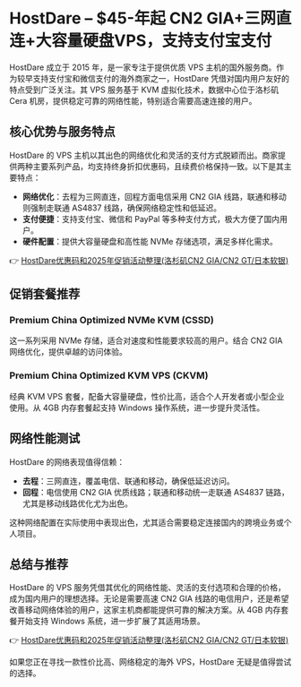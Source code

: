 # HostDare – $45-年起 CN2 GIA+三网直连+大容量硬盘VPS，支持支付宝支付

HostDare 成立于 2015 年，是一家专注于提供优质 VPS 主机的国外服务商。作为较早支持支付宝和微信支付的海外商家之一，HostDare 凭借对国内用户友好的特点受到广泛关注。其 VPS 服务基于 KVM 虚拟化技术，数据中心位于洛杉矶 Cera 机房，提供稳定可靠的网络性能，特别适合需要高速连接的用户。

## 核心优势与服务特点

HostDare 的 VPS 主机以其出色的网络优化和灵活的支付方式脱颖而出。商家提供两种主要系列产品，均支持终身折扣优惠码，且续费价格保持一致。以下是其主要特点：

- **网络优化**：去程为三网直连，回程方面电信采用 CN2 GIA 线路，联通和移动则强制走联通 AS4837 线路，确保网络稳定性和低延迟。
- **支付便捷**：支持支付宝、微信和 PayPal 等多种支付方式，极大方便了国内用户。
- **硬件配置**：提供大容量硬盘和高性能 NVMe 存储选项，满足多样化需求。

👉 [HostDare优惠码和2025年促销活动整理(洛杉矶CN2 GIA/CN2 GT/日本软银)](https://bit.ly/hostdare)

## 促销套餐推荐

### Premium China Optimized NVMe KVM (CSSD)

这一系列采用 NVMe 存储，适合对速度和性能要求较高的用户。结合 CN2 GIA 网络优化，提供卓越的访问体验。

### Premium China Optimized KVM VPS (CKVM)

经典 KVM VPS 套餐，配备大容量硬盘，性价比高，适合个人开发者或小型企业使用。从 4GB 内存套餐起支持 Windows 操作系统，进一步提升灵活性。

## 网络性能测试

HostDare 的网络表现值得信赖：
- **去程**：三网直连，覆盖电信、联通和移动，确保低延迟访问。
- **回程**：电信使用 CN2 GIA 优质线路；联通和移动统一走联通 AS4837 链路，尤其是移动线路优化尤为出色。

这种网络配置在实际使用中表现出色，尤其适合需要稳定连接国内的跨境业务或个人项目。

## 总结与推荐

HostDare 的 VPS 服务凭借其优化的网络性能、灵活的支付选项和合理的价格，成为国内用户的理想选择。无论是需要高速 CN2 GIA 线路的电信用户，还是希望改善移动网络体验的用户，这家主机商都能提供可靠的解决方案。从 4GB 内存套餐开始支持 Windows 系统，进一步扩展了其适用场景。

👉 [HostDare优惠码和2025年促销活动整理(洛杉矶CN2 GIA/CN2 GT/日本软银)](https://bit.ly/hostdare)

如果您正在寻找一款性价比高、网络稳定的海外 VPS，HostDare 无疑是值得尝试的选择。